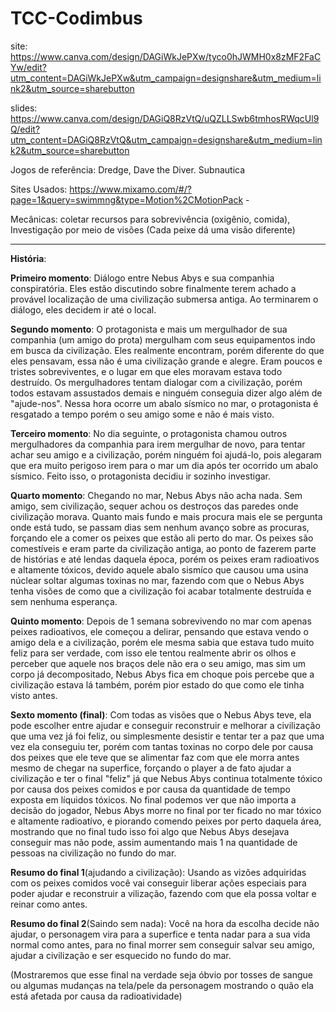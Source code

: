 # TCC-Codimbus

site: https://www.canva.com/design/DAGiWkJePXw/tyco0hJWMH0x8zMF2FaCYw/edit?utm_content=DAGiWkJePXw&utm_campaign=designshare&utm_medium=link2&utm_source=sharebutton

slides:  https://www.canva.com/design/DAGiQ8RzVtQ/uQZLLSwb6tmhosRWqcUl9Q/edit?utm_content=DAGiQ8RzVtQ&utm_campaign=designshare&utm_medium=link2&utm_source=sharebutton


Jogos de referência: Dredge, Dave the Diver. Subnautica

Sites Usados: https://www.mixamo.com/#/?page=1&query=swimmng&type=Motion%2CMotionPack - 

Mecânicas: coletar recursos para sobrevivência (oxigênio, comida), Investigação por meio de visões (Cada peixe dá uma visão diferente) 

---

**História**: 

**Primeiro momento**: Diálogo entre Nebus Abys e sua companhia conspiratória. Eles estão discutindo sobre finalmente terem achado a provável localização de uma civilização submersa antiga. Ao terminarem o diálogo, eles decidem ir até o local.

**Segundo momento**: O protagonista e mais um mergulhador de sua companhia (um amigo do prota) mergulham com seus equipamentos indo em busca da civilização. Eles realmente encontram, porém diferente do que eles pensavam, essa não é uma civilização grande e alegre. Eram poucos e tristes sobreviventes, e o lugar em que eles moravam estava todo destruído. Os mergulhadores tentam dialogar com a civilização, porém todos estavam assustados demais e ninguém conseguia dizer algo além de "ajude-nos". Nessa hora ocorre um abalo sísmico no mar, o protagonista é resgatado a tempo porém o seu amigo some e não é mais visto.

**Terceiro momento**: No dia seguinte, o protagonista chamou outros mergulhadores da companhia para irem mergulhar de novo, para tentar achar seu amigo e a civilização, porém ninguém foi ajudá-lo, pois alegaram que era muito perigoso irem para o mar um dia após ter ocorrido um abalo sísmico. Feito isso, o protagonista decidiu ir sozinho investigar.

**Quarto momento**: Chegando no mar, Nebus Abys não acha nada. Sem amigo, sem civilização, sequer achou os destroços das paredes onde civilização morava. Quanto mais fundo e mais procura mais ele se pergunta onde está tudo, se passam dias sem nenhum avanço sobre as procuras, forçando ele a comer os peixes que estão ali perto do mar. Os peixes são comestíveis e eram parte da civilização antiga, ao ponto de fazerem parte de histórias e até lendas daquela época, porém os peixes eram radioativos e altamente tóxicos, devido aquele abalo sismíco que causou uma usina núclear soltar algumas toxinas no mar, fazendo com que o Nebus Abys tenha visões de como que a civilização foi acabar totalmente destruída e sem nenhuma esperança.

**Quinto momento**: Depois de 1 semana sobrevivendo no mar com apenas peixes radioativos, ele começou a delirar, pensando que estava vendo o amigo dela e a civilização, porém ele mesma sabia que estava tudo muito feliz para ser verdade, com isso ele tentou realmente abrir os olhos e perceber que aquele nos braços dele não era o seu amigo, mas sim um corpo já decompositado, Nebus Abys fica em choque pois percebe que a civilização estava lá também, porém pior estado do que como ele tinha visto antes.

**Sexto momento (final)**: Com todas as visões que o Nebus Abys teve, ela pode escolher entre ajudar e conseguir reconstruir e melhorar a civilização que uma vez já foi feliz, ou simplesmente desistir e tentar ter a paz que uma vez ela conseguiu ter, porém com tantas toxinas no corpo dele por causa dos peixes que ele teve que se alimentar faz com que ele morra antes mesmo de chegar na superfice, forçando o player a de fato ajudar a civilização e ter o final "feliz" já que Nebus Abys continua totalmente tóxico por causa dos peixes comidos e por causa da quantidade de tempo exposta em líquidos tóxicos. No final podemos ver que não importa a decisão do jogador, Nebus Abys morre no final por ter ficado no mar tóxico e altamente radioatívo, e piorando comendo peixes por perto daquela área, mostrando que no final tudo isso foi algo que Nebus Abys desejava conseguir mas não pode, assim aumentando mais 1 na quantidade de pessoas na civilização no fundo do mar.

**Resumo do final 1**(ajudando a civilização): Usando as vizões adquiridas com os peixes comidos você vai conseguir liberar ações especiais para poder ajudar e reconstruir a vilização, fazendo com que ela possa voltar e reinar como antes.

**Resumo do final 2**(Saindo sem nada): Você na hora da escolha decide não ajudar, o personagem vira para a superfice e tenta nadar para a sua vida normal como antes, para no final morrer sem conseguir salvar seu amigo, ajudar a civilização e ser esquecido no fundo do mar.

(Mostraremos que esse final na verdade seja óbvio por tosses de sangue ou algumas mudanças na tela/pele da personagem mostrando o quão ela está afetada por causa da radioatividade)
